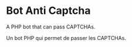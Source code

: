 <h1>Bot Anti Captcha</h1>

A PHP bot that can pass CAPTCHAs.

Un bot PHP qui permet de passer les CAPTCHAs.
